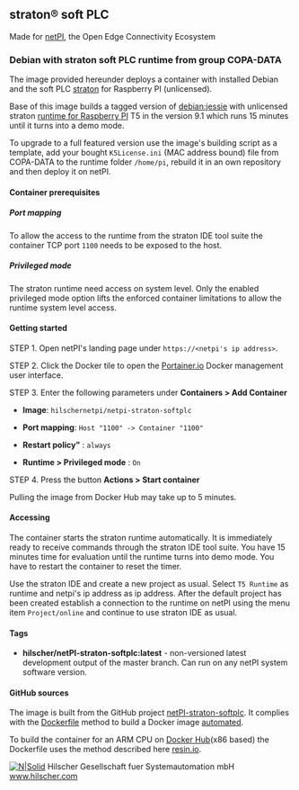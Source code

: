 ## straton® soft PLC

Made for [netPI](https://www.netiot.com/netpi/), the Open Edge Connectivity Ecosystem

### Debian with straton soft PLC runtime from group COPA-DATA

The image provided hereunder deploys a container with installed Debian and the soft PLC [straton](https://www.straton-plc.com/) for Raspberry PI (unlicensed).

Base of this image builds a tagged version of [debian:jessie](https://hub.docker.com/r/resin/armv7hf-debian/tags/) with unlicensed straton [runtime for Raspberry PI](https://www.straton-plc.com/en/news/success-stories/raspberry/) T5 in the version 9.1 which runs 15 minutes until it turns into a demo mode.

To upgrade to a full featured version use the image's building script as a template, add your bought `K5License.ini` (MAC address bound) file from COPA-DATA to the runtime folder `/home/pi`, rebuild it in an own repository and then deploy it on netPI.

#### Container prerequisites

##### Port mapping

To allow the access to the runtime from the straton IDE tool suite the container TCP port `1100` needs to be exposed to the host.

##### Privileged mode

The straton runtime need access on system level. Only the enabled privileged mode option lifts the enforced container limitations to allow the runtime system level access.

#### Getting started

STEP 1. Open netPI's landing page under `https://<netpi's ip address>`.

STEP 2. Click the Docker tile to open the [Portainer.io](http://portainer.io/) Docker management user interface.

STEP 3. Enter the following parameters under **Containers > Add Container**

* **Image**: `hilschernetpi/netpi-straton-softplc`

* **Port mapping**: `Host "1100" -> Container "1100"` 

* **Restart policy"** : `always`

* **Runtime > Privileged mode** : `On`

STEP 4. Press the button **Actions > Start container**

Pulling the image from Docker Hub may take up to 5 minutes.

#### Accessing

The container starts the straton runtime automatically. It is immediately ready to receive commands through the straton IDE tool suite. You have 15 minutes time for evaluation until the runtime turns into demo mode. You have to restart the container to reset the timer.

Use the straton IDE and create a new project as usual. Select `T5 Runtime` as runtime and netpi's ip address as ip address. After the default project has been created establish a connection to the runtime on netPI using the menu item `Project/online` and continue to use straton IDE as usual.

#### Tags

* **hilscher/netPI-straton-softplc:latest** - non-versioned latest development output of the master branch. Can run on any netPI system software version.

#### GitHub sources
The image is built from the GitHub project [netPI-straton-softplc](https://github.com/Hilscher/netPI-straton-softplc). It complies with the [Dockerfile](https://docs.docker.com/engine/reference/builder/) method to build a Docker image [automated](https://docs.docker.com/docker-hub/builds/).

To build the container for an ARM CPU on [Docker Hub](https://hub.docker.com/)(x86 based) the Dockerfile uses the method described here [resin.io](https://resin.io/blog/building-arm-containers-on-any-x86-machine-even-dockerhub/).

[![N|Solid](http://www.hilscher.com/fileadmin/templates/doctima_2013/resources/Images/logo_hilscher.png)](http://www.hilscher.com)  Hilscher Gesellschaft fuer Systemautomation mbH  www.hilscher.com
